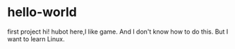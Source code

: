 # hello-world
first project
hi!
hubot here,I like game.
And I don't know how to do this.
But I want to learn Linux.
